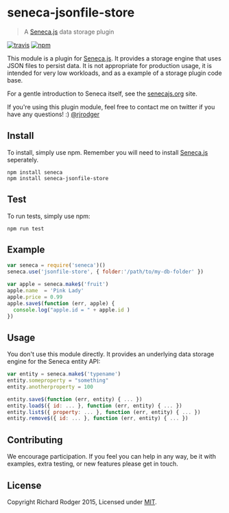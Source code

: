 # seneca-jsonfile-store

> A [Seneca.js][] data storage plugin

[![travis][travis-badge]][travis-url]
[![npm][npm-badge]][npm-url]

This module is a plugin for [Seneca.js][]. It provides a storage engine that uses
JSON files to persist data. It is not appropriate for production usage, it is
intended for very low workloads, and as a example of a storage plugin code base.


For a gentle introduction to Seneca itself, see the [senecajs.org][seneca.js] site.

If you're using this plugin module, feel free to contact me on twitter if you
have any questions! :) [@rjrodger](http://twitter.com/rjrodger)


## Install
To install, simply use npm. Remember you will need to install [Seneca.js][]
seperately.

```
npm install seneca
npm install seneca-jsonfile-store
```

## Test
To run tests, simply use npm:

```
npm run test
```

## Example

```js
var seneca = require('seneca')()
seneca.use('jsonfile-store', { folder:'/path/to/my-db-folder' })

var apple = seneca.make$('fruit')
apple.name  = 'Pink Lady'
apple.price = 0.99
apple.save$(function (err, apple) {
  console.log("apple.id = " + apple.id )
})
```




## Usage

You don't use this module directly. It provides an underlying data storage engine for the Seneca entity API:

```js
var entity = seneca.make$('typename')
entity.someproperty = "something"
entity.anotherproperty = 100

entity.save$(function (err, entity) { ... })
entity.load$({ id: ... }, function (err, entity) { ... })
entity.list$({ property: ... }, function (err, entity) { ... })
entity.remove$({ id: ... }, function (err, entity) { ... })
```

## Contributing
We encourage participation. If you feel you can help in any way, be it with
examples, extra testing, or new features please get in touch.

## License

Copyright Richard Rodger 2015, Licensed under [MIT][].

[MIT]: ./LICENSE
[Contribution Guide]: ./CONTRIBUTING.md
[eg]: ./eg/basic-usage.js

[travis-badge]: https://img.shields.io/travis/rjrodger/seneca-jsonfile-store.svg?style=flat-square
[travis-url]: https://travis-ci.org/rjrodger/seneca-jsonfile-store
[npm-badge]: https://img.shields.io/npm/v/seneca-jsonfile-store.svg?style=flat-square
[npm-url]: https://npmjs.org/package/seneca-jsonfile-store

[Seneca.js]: https://www.npmjs.com/package/seneca
